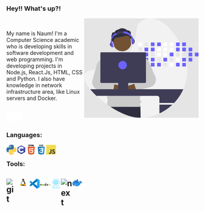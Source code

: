 
### Hey!! What's up?!

<img align="right" src="https://github.com/manassesss/try-repo/blob/main/naum.svg" width="300">
<br/>

My name is Naum! I'm a Computer Science academic who is developing skills in software development and web programming. I'm developing projects in Node.js, React.Js, HTML, CSS and Python. I also have knowledge in network infrastructure area, like Linux servers and Docker.


<a href="www.linkedin.com/in/NaumCS" target="_blank"><img align="left" alt="naum eu" width="22px" src="https://github.com/Aakarsh-B/trying-repos/blob/master/linkedin.svg" /></a>
<a href="mailto:naum-celestino@gmail.com" target="_blank"><img align="left" alt="naum eu" width="22px" src="https://github.com/manassesss/try-repo/blob/main/mail%20(1).svg" /></a>
<br/>
---
### Languages:
<a href="https://www.python.org" target="_blank"> <img align="left" alt="Python" width="26px" src="https://github.com/Aakarsh-B/trying-repos/blob/master/python-5.svg?raw=true"/> </a>
<a href="https://www.cprogramming.com/" target="_blank"> <img align="left" alt="C" width="26px" src="https://github.com/Aakarsh-B/trying-repos/blob/master/c-programming.png"/> </a>
<a href="https://www.w3.org/html/" target="_blank"><img align="left" alt="HTML5" width="26px" src="https://raw.githubusercontent.com/github/explore/80688e429a7d4ef2fca1e82350fe8e3517d3494d/topics/html/html.png" /></a>
<a href="https://www.w3schools.com/css/" target="_blank"><img align="left" alt="CSS3" width="26px" src="https://raw.githubusercontent.com/github/explore/80688e429a7d4ef2fca1e82350fe8e3517d3494d/topics/css/css.png" /></a>
<a href="https://developer.mozilla.org/en-US/docs/Web/JavaScript" target="_blank"> <img align="left" src="https://raw.githubusercontent.com/devicons/devicon/master/icons/javascript/javascript-original.svg" alt="javascript" width="26"/> </a>
</p>

<br />

### Tools:
<a href="https://git-scm.com/" target="_blank"> <img align="left" alt="git" width="26px" src="https://www.vectorlogo.zone/logos/git-scm/git-scm-icon.svg"/> </a>
<a href="/" target="_blank"> <img align="left" alt="Linux" width="35px" src="https://github.com/manassesss/try-repo/blob/main/Linux-Logo-650x366.png"/> </a>
<img align="left" alt="Visual Studio Code" width="26px" src="https://raw.githubusercontent.com/github/explore/80688e429a7d4ef2fca1e82350fe8e3517d3494d/topics/visual-studio-code/visual-studio-code.png" />
<a href="https://www.docker.com//" target="_blank"> <img src="https://github.com/manassesss/try-repo/blob/main/Moby-logo.png" alt="docker" width="26"/>
<a href="https://nodejs.org" target="_blank"> <img align="left" src="https://raw.githubusercontent.com/devicons/devicon/master/icons/nodejs/nodejs-original-wordmark.svg" alt="nodejs" width="30"/> </a> 
<a href="https://reactjs.org/" target="_blank"> <img align="left" src="https://raw.githubusercontent.com/devicons/devicon/master/icons/react/react-original-wordmark.svg" alt="react" width="26"/> </a> 
<a href="https://nextjs.org/" target="_blank"> <img align="left" src="https://boringowl.io/wp-content/uploads/2020/03/next-js-framework-300x300.jpg" alt="next" width="30"/> </a> 
<br />
---
<!--
**NaumCS/NaumCS** is a ✨ _special_ ✨ repository because its `README.md` (this file) appears on your GitHub profile.

Here are some ideas to get you started:

- 🔭 I’m currently working on ...
- 🌱 I’m currently learning ...
- 👯 I’m looking to collaborate on ...
- 🤔 I’m looking for help with ...
- 💬 Ask me about ...
- 📫 How to reach me: ...
- 😄 Pronouns: ...
- ⚡ Fun fact: ...
-->
